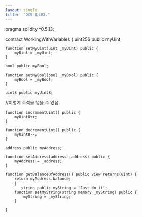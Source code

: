 ```yaml
---
layout: single
title:  "예제 입니다."
---
```


pragma solidity ^0.5.13;

contract WorkingWithVariables {
    uint256 public myUint;

    function setMyUint(uint _myUint) public {
        myUint = _myUint;
    }

    bool public myBool;

    function setMyBool(bool _myBool) public {
        myBool = _myBool;
    }

    uint8 public myUint8;
//이렇게 주석을 넣을 수 있음

    function incrementUint() public {
        myUint8++;
    }

    function decrementUint() public {
        myUint8--;
    }

    address public myAddress;

    function setAddress(address _address) public {
        myAddress = _address;
    }

    function getBalanceOfAddress() public view returns(uint) {
        return myAddress.balance;
        }
           string public myString = 'Just do it';
        function setMyString(string memory _myString) public {
            myString = _myString;
        }

    }
 
